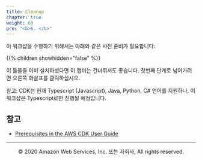 ```yaml
---
title: Cleanup
chapter: true
weight: 60
pre: "<b>6. </b>"
---
```


이 워크샵을 수행하기 위해서는 아래와 같은 사전 준비가 필요합니다:

{{% children showhidden="false" %}}

이 툴들을 이미 설치하셨다면 이 챕터는 건너뛰셔도 좋습니다.
첫번째 단계로 넘어가려면 오른쪽 화살표를 클릭하십시오.


참고: CDK는 현재 Typescript (Javascript), Java, Python, C# 언어를 지원하나, 이 워크샵은 Typescript로만 진행될 예정입니다.

## 참고

- [Prerequisites in the AWS CDK User Guide](https://docs.aws.amazon.com/cdk/latest/guide/getting_started.html#getting_started_prerequisites)


---
<p align="center">
© 2020 Amazon Web Services, Inc. 또는 자회사, All rights reserved.
</p>
